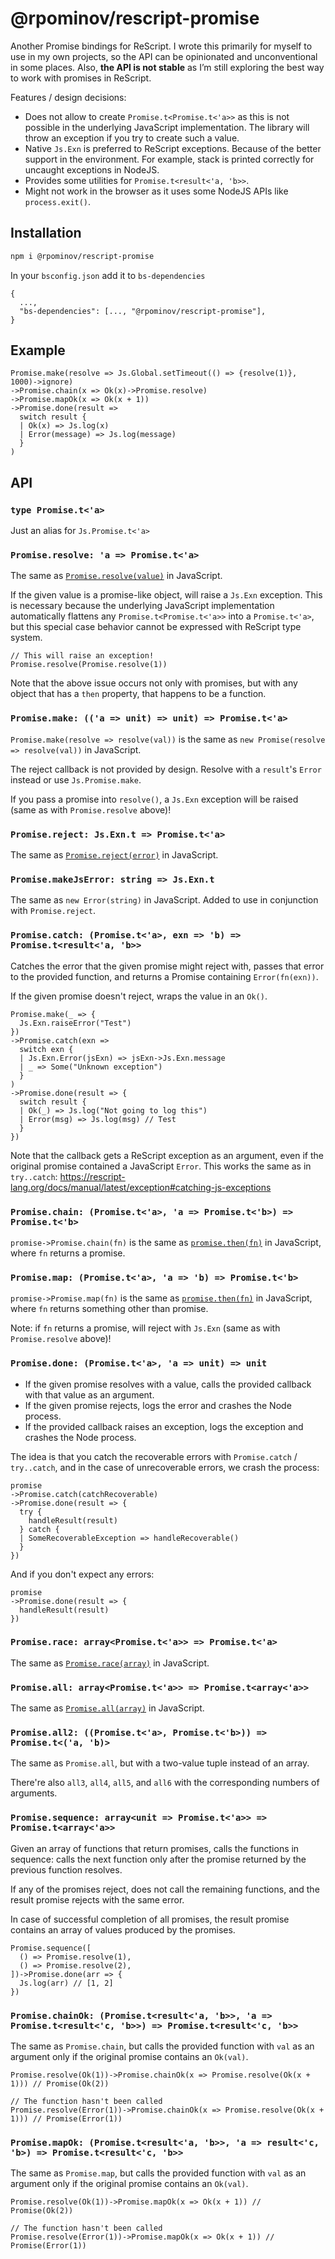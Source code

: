# @rpominov/rescript-promise

Another Promise bindings for ReScript. I wrote this primarily for myself to use in my own projects, so the API can be opinionated and unconventional in some places. Also, **the API is not stable** as I’m still exploring the best way to work with promises in ReScript.

Features / design decisions:

- Does not allow to create `Promise.t<Promise.t<'a>>` as this is not possible in the underlying JavaScript implementation. The library will throw an exception if you try to create such a value.
- Native `Js.Exn` is preferred to ReScript exceptions. Because of the better support in the environment. For example, stack is printed correctly for uncaught exceptions in NodeJS.
- Provides some utilities for `Promise.t<result<'a, 'b>>`.
- Might not work in the browser as it uses some NodeJS APIs like `process.exit()`.

## Installation

```sh
npm i @rpominov/rescript-promise
```

In your `bsconfig.json` add it to `bs-dependencies`

```
{
  ...,
  "bs-dependencies": [..., "@rpominov/rescript-promise"],
}
```

## Example

```rescript
Promise.make(resolve => Js.Global.setTimeout(() => {resolve(1)}, 1000)->ignore)
->Promise.chain(x => Ok(x)->Promise.resolve)
->Promise.mapOk(x => Ok(x + 1))
->Promise.done(result =>
  switch result {
  | Ok(x) => Js.log(x)
  | Error(message) => Js.log(message)
  }
)
```

## API

### `type Promise.t<'a>`

Just an alias for `Js.Promise.t<'a>`

### `Promise.resolve: 'a => Promise.t<'a>`

The same as [`Promise.resolve(value)`](https://developer.mozilla.org/en-US/docs/Web/JavaScript/Reference/Global_Objects/Promise/resolve) in JavaScript.

If the given value is a promise-like object, will raise a `Js.Exn` exception.
This is necessary because the underlying JavaScript implementation
automatically flattens any `Promise.t<Promise.t<'a>>` into a `Promise.t<'a>`,
but this special case behavior cannot be expressed with ReScript type system.

```rescript
// This will raise an exception!
Promise.resolve(Promise.resolve(1))
```

Note that the above issue occurs not only with promises,
but with any object that has a `then` property, that happens to be a function.

### `Promise.make: (('a => unit) => unit) => Promise.t<'a>`

`Promise.make(resolve => resolve(val))` is the same as `new Promise(resolve => resolve(val))` in JavaScript.

The reject callback is not provided by design.
Resolve with a `result`'s `Error` instead or use `Js.Promise.make`.

If you pass a promise into `resolve()`,
a `Js.Exn` exception will be raised (same as with `Promise.resolve` above)!

### `Promise.reject: Js.Exn.t => Promise.t<'a>`

The same as [`Promise.reject(error)`](https://developer.mozilla.org/en-US/docs/Web/JavaScript/Reference/Global_Objects/Promise/reject) in JavaScript.

### `Promise.makeJsError: string => Js.Exn.t`

The same as `new Error(string)` in JavaScript. Added to use in conjunction with `Promise.reject`.

### `Promise.catch: (Promise.t<'a>, exn => 'b) => Promise.t<result<'a, 'b>>`

Catches the error that the given promise might reject with,
passes that error to the provided function,
and returns a Promise containing `Error(fn(exn))`.

If the given promise doesn't reject, wraps the value in an `Ok()`.

```rescript
Promise.make(_ => {
  Js.Exn.raiseError("Test")
})
->Promise.catch(exn =>
  switch exn {
  | Js.Exn.Error(jsExn) => jsExn->Js.Exn.message
  | _ => Some("Unknown exception")
  }
)
->Promise.done(result => {
  switch result {
  | Ok(_) => Js.log("Not going to log this")
  | Error(msg) => Js.log(msg) // Test
  }
})
```

Note that the callback gets a ReScript exception as an argument, even if the original promise contained a JavaScript `Error`.
This works the same as in `try..catch`: https://rescript-lang.org/docs/manual/latest/exception#catching-js-exceptions

### `Promise.chain: (Promise.t<'a>, 'a => Promise.t<'b>) => Promise.t<'b>`

`promise->Promise.chain(fn)` is the same as [`promise.then(fn)`](https://developer.mozilla.org/en-US/docs/Web/JavaScript/Reference/Global_Objects/Promise/then) in JavaScript, where `fn` returns a promise.

### `Promise.map: (Promise.t<'a>, 'a => 'b) => Promise.t<'b>`

`promise->Promise.map(fn)` is the same as [`promise.then(fn)`](https://developer.mozilla.org/en-US/docs/Web/JavaScript/Reference/Global_Objects/Promise/then) in JavaScript, where `fn` returns something other than promise.

Note: if `fn` returns a promise, will reject with `Js.Exn` (same as with `Promise.resolve` above)!

### `Promise.done: (Promise.t<'a>, 'a => unit) => unit`

- If the given promise resolves with a value, calls the provided callback with that value as an argument.
- If the given promise rejects, logs the error and crashes the Node process.
- If the provided callback raises an exception, logs the exception and crashes the Node process.

The idea is that you catch the recoverable errors with `Promise.catch` / `try..catch`,
and in the case of unrecoverable errors, we crash the process:

```rescript
promise
->Promise.catch(catchRecoverable)
->Promise.done(result => {
  try {
    handleResult(result)
  } catch {
  | SomeRecoverableException => handleRecoverable()
  }
})
```

And if you don't expect any errors:

```rescript
promise
->Promise.done(result => {
  handleResult(result)
})
```

### `Promise.race: array<Promise.t<'a>> => Promise.t<'a>`

The same as [`Promise.race(array)`](https://developer.mozilla.org/en-US/docs/Web/JavaScript/Reference/Global_Objects/Promise/race) in JavaScript.

### `Promise.all: array<Promise.t<'a>> => Promise.t<array<'a>>`

The same as [`Promise.all(array)`](https://developer.mozilla.org/en-US/docs/Web/JavaScript/Reference/Global_Objects/Promise/all) in JavaScript.

### `Promise.all2: ((Promise.t<'a>, Promise.t<'b>)) => Promise.t<('a, 'b)>`

The same as `Promise.all`, but with a two-value tuple instead of an array.

There're also `all3`, `all4`, `all5`, and `all6` with the corresponding numbers of arguments.

### `Promise.sequence: array<unit => Promise.t<'a>> => Promise.t<array<'a>>`

Given an array of functions that return promises, calls the functions in sequence:
calls the next function only after the promise returned by the previous function resolves.

If any of the promises reject, does not call the remaining functions,
and the result promise rejects with the same error.

In case of successful completion of all promises,
the result promise contains an array of values produced by the promises.

```rescript
Promise.sequence([
  () => Promise.resolve(1),
  () => Promise.resolve(2),
])->Promise.done(arr => {
  Js.log(arr) // [1, 2]
})
```

### `Promise.chainOk: (Promise.t<result<'a, 'b>>, 'a => Promise.t<result<'c, 'b>>) => Promise.t<result<'c, 'b>>`

The same as `Promise.chain`, but calls the provided function with `val` as an argument
only if the original promise contains an `Ok(val)`.

```rescript
Promise.resolve(Ok(1))->Promise.chainOk(x => Promise.resolve(Ok(x + 1))) // Promise(Ok(2))

// The function hasn't been called
Promise.resolve(Error(1))->Promise.chainOk(x => Promise.resolve(Ok(x + 1))) // Promise(Error(1))
```

### `Promise.mapOk: (Promise.t<result<'a, 'b>>, 'a => result<'c, 'b>) => Promise.t<result<'c, 'b>>`

The same as `Promise.map`, but calls the provided function with `val` as an argument
only if the original promise contains an `Ok(val)`.

```rescript
Promise.resolve(Ok(1))->Promise.mapOk(x => Ok(x + 1)) // Promise(Ok(2))

// The function hasn't been called
Promise.resolve(Error(1))->Promise.mapOk(x => Ok(x + 1)) // Promise(Error(1))
```
